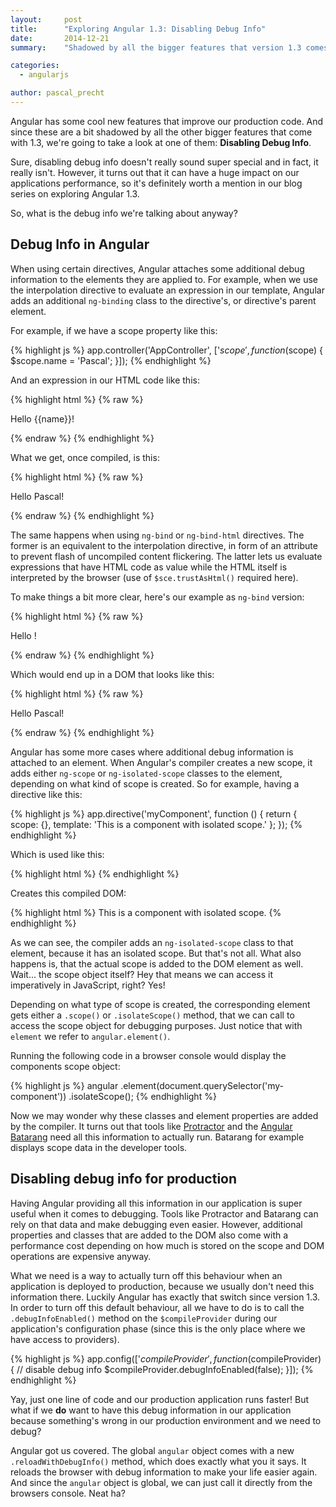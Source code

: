 ```yaml
---
layout:     post
title:      "Exploring Angular 1.3: Disabling Debug Info"
date:       2014-12-21
summary:    "Shadowed by all the bigger features that version 1.3 comes with, smaller features like disabling debug info for production code, do not really get the attention they deserve. This article details how to give your app a performance boost in production environments."

categories: 
  - angularjs

author: pascal_precht
---
```


Angular has some cool new features that improve our production code. And since these are a bit shadowed by all the other bigger features that come with 1.3, we're going to take a look at one of them: **Disabling Debug Info**.

Sure, disabling debug info doesn't really sound super special and in fact, it really isn't. However, it turns out that it can have a huge impact on our applications performance, so it's definitely worth a mention in our blog series on exploring Angular 1.3. 

So, what is the debug info we're talking about anyway?

## Debug Info in Angular

When using certain directives, Angular attaches some additional debug information to the elements they are applied to. For example, when we use the interpolation directive to evaluate an expression in our template, Angular adds an additional `ng-binding` class to the directive's, or directive's parent element.

For example, if we have a scope property like this:

{% highlight js %}
app.controller('AppController', ['$scope', function ($scope) {
  $scope.name = 'Pascal';
}]);
{% endhighlight %}

And an expression in our HTML code like this:

{% highlight html %}
{% raw %}
<p>Hello {{name}}!</p>
{% endraw %}
{% endhighlight %}

What we get, once compiled, is this:

{% highlight html %}
{% raw %}
<p class="ng-binding">Hello Pascal!</p>
{% endraw %}
{% endhighlight %}

The same happens when using `ng-bind` or `ng-bind-html` directives. The former is an equivalent to the interpolation directive, in form of an attribute to prevent flash of uncompiled content flickering. The latter lets us evaluate expressions that have HTML code as value while the HTML itself is interpreted by the browser (use of `$sce.trustAsHtml()` required here). 

To make things a bit more clear, here's our example as `ng-bind` version:

{% highlight html %}
{% raw %}
<p>Hello <span ng-bind="name"></span>!</p>
{% endraw %}
{% endhighlight %}

Which would end up in a DOM that looks like this:

{% highlight html %}
{% raw %}
<p>Hello <span class="ng-binding" ng-bind="name">Pascal</span>!</p>
{% endraw %}
{% endhighlight %}

Angular has some more cases where additional debug information is attached to an element. When Angular's compiler creates a new scope, it adds either `ng-scope` or `ng-isolated-scope` classes to the element, depending on what kind of scope is created. So for example, having a directive like this:

{% highlight js %}
app.directive('myComponent', function () {
  return {
    scope: {},
    template: 'This is a component with isolated scope.'
  };
});
{% endhighlight %}

Which is used like this:

{% highlight html %}
<my-component></my-component>
{% endhighlight %}

Creates this compiled DOM:

{% highlight html %}
<my-component class="ng-isolated-scope">
  This is a component with isolated scope.
</my-component>
{% endhighlight %}

As we can see, the compiler adds an `ng-isolated-scope` class to that element, because it has an isolated scope. But that's not all. What also happens is, that the actual scope is added to the DOM element as well. Wait... the scope object itself? Hey that means we can access it imperatively in JavaScript, right? Yes!

Depending on what type of scope is created, the corresponding element gets either a `.scope()` or `.isolateScope()` method, that we can call to access the scope object for debugging purposes. Just notice that with `element` we refer to `angular.element()`.

Running the following code in a browser console would display the components scope object:

{% highlight js %}
angular
  .element(document.querySelector('my-component'))
  .isolateScope();
{% endhighlight %}

Now we may wonder why these classes and element properties are added by the compiler. It turns out that tools like [Protractor](http://angular.github.io/protractor/#/) and the [Angular Batarang](https://chrome.google.com/webstore/detail/angularjs-batarang/ighdmehidhipcmcojjgiloacoafjmpfk?hl=en) need all this information to actually run. Batarang for example displays scope data in the developer tools.

## Disabling debug info for production

Having Angular providing all this information in our application is super useful when it comes to debugging. Tools like Protractor and Batarang can rely on that data and make debugging even easier. However, additional properties and classes that are added to the DOM also come with a performance cost depending on how much is stored on the scope and DOM operations are expensive anyway.

What we need is a way to actually turn off this behaviour when an application is deployed to production, because we usually don't need this information there. Luckily Angular has exactly that switch since version 1.3. In order to turn off this default behaviour, all we have to do is to call the `.debugInfoEnabled()` method on the `$compileProvider` during our application's configuration phase (since this is the only place where we have access to providers).


{% highlight js %}
app.config(['$compileProvider', function ($compileProvider) {
  // disable debug info
  $compileProvider.debugInfoEnabled(false);
}]);
{% endhighlight %}

Yay, just one line of code and our production application runs faster! But what if we **do** want to have this debug information in our application because something's wrong in our production environment and we need to debug?

Angular got us covered. The global `angular` object comes with a new `.reloadWithDebugInfo()` method, which does exactly what you it says. It reloads the browser with debug information to make your life easier again. And since the `angular` object is global, we can just call it directly from the browsers console. Neat ha?
